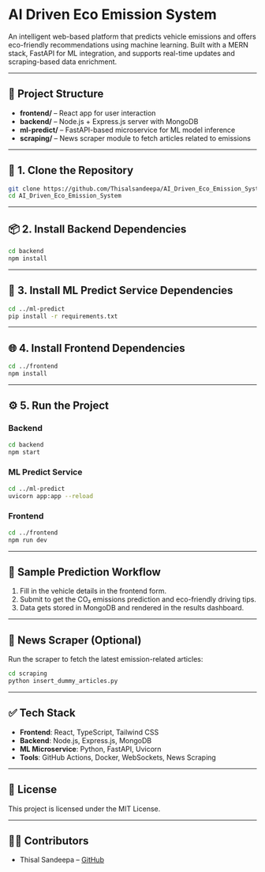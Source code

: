 # AI Driven Eco Emission System

An intelligent web-based platform that predicts vehicle emissions and offers eco-friendly recommendations using machine learning. Built with a MERN stack, FastAPI for ML integration, and supports real-time updates and scraping-based data enrichment.

---

## 🚀 Project Structure

- **frontend/** – React app for user interaction
- **backend/** – Node.js + Express.js server with MongoDB
- **ml-predict/** – FastAPI-based microservice for ML model inference
- **scraping/** – News scraper module to fetch articles related to emissions

---

## 🔧 1. Clone the Repository

```bash
git clone https://github.com/Thisalsandeepa/AI_Driven_Eco_Emission_System.git
cd AI_Driven_Eco_Emission_System
```

---

## 📦 2. Install Backend Dependencies

```bash
cd backend
npm install
```

---

## 🤖 3. Install ML Predict Service Dependencies

```bash
cd ../ml-predict
pip install -r requirements.txt
```

---

## 🌐 4. Install Frontend Dependencies

```bash
cd ../frontend
npm install
```

---

## ⚙️ 5. Run the Project

### Backend

```bash
cd backend
npm start
```

### ML Predict Service

```bash
cd ../ml-predict
uvicorn app:app --reload
```

### Frontend

```bash
cd ../frontend
npm run dev
```

---

## 🧪 Sample Prediction Workflow

1. Fill in the vehicle details in the frontend form.
2. Submit to get the CO₂ emissions prediction and eco-friendly driving tips.
3. Data gets stored in MongoDB and rendered in the results dashboard.

---

## 📰 News Scraper (Optional)

Run the scraper to fetch the latest emission-related articles:

```bash
cd scraping
python insert_dummy_articles.py
```

---

## ✅ Tech Stack

- **Frontend**: React, TypeScript, Tailwind CSS
- **Backend**: Node.js, Express.js, MongoDB
- **ML Microservice**: Python, FastAPI, Uvicorn
- **Tools**: GitHub Actions, Docker, WebSockets, News Scraping

---

## 📄 License

This project is licensed under the MIT License.

---

## 👨‍💻 Contributors

- Thisal Sandeepa – [GitHub](https://github.com/Thisalsandeepa)

